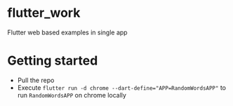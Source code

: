 # flutter_work

Flutter web based examples in single app

# Getting started

- Pull the repo
- Execute `flutter run -d chrome --dart-define="APP=RandomWordsAPP"` to run `RandomWordsAPP` on chrome locally